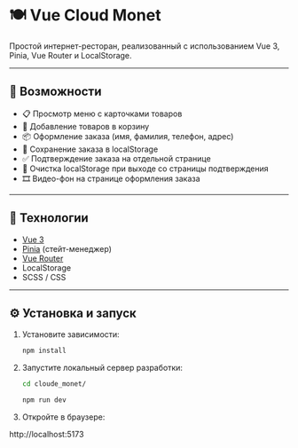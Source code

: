 # 🍽️ Vue Cloud Monet

Простой интернет-ресторан, реализованный с использованием Vue 3, Pinia, Vue Router и LocalStorage.

---

## 🚀 Возможности

- 📋 Просмотр меню с карточками товаров
- 🛒 Добавление товаров в корзину
- 📦 Оформление заказа (имя, фамилия, телефон, адрес)
- 💾 Сохранение заказа в localStorage
- ✅ Подтверждение заказа на отдельной странице
- 🧹 Очистка localStorage при выходе со страницы подтверждения
- 🎞️ Видео-фон на странице оформления заказа

---

## 🧩 Технологии

- [Vue 3](https://vuejs.org/)
- [Pinia](https://pinia.vuejs.org/) (стейт-менеджер)
- [Vue Router](https://router.vuejs.org/)
- LocalStorage
- SCSS / CSS

---

## ⚙️ Установка и запуск

1. Установите зависимости:

   ```bash
   npm install
   ```
2. Запустите локальный сервер разработки:
   ```bash
   cd cloude_monet/
   ```
   ```bash
   npm run dev
   ```
3. Откройте в браузере:

http://localhost:5173